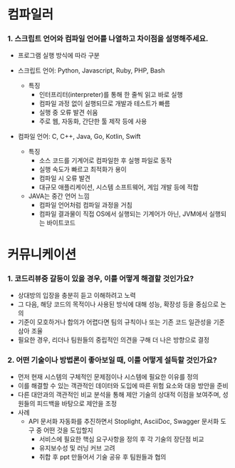 # 컴파일러
### 1. 스크립트 언어와 컴파일 언어를 나열하고 차이점을 설명해주세요.
- 프로그램 실행 방식에 따라 구분
- 스크립트 언어: Python, Javascript, Ruby, PHP, Bash 
  - 특징
    - 인터프리터(interpreter)를 통해 한 줄씩 읽고 바로 실행
    - 컴파일 과정 없이 실행되므로 개발과 테스트가 빠름
    - 실행 중 오류 발견 쉬움
    - 주로 웹, 자동화, 간단한 툴 제작 등에 사용

- 컴파일 언어: C, C++, Java, Go, Kotlin, Swift
    - 특징 
      - 소스 코드를 기계어로 컴파일한 후 실행 파일로 동작
      - 실행 속도가 빠르고 최적화가 용이
      - 컴파일 시 오류 발견
      - 대규모 애플리케이션, 시스템 소프트웨어, 게임 개발 등에 적합
    - JAVA는 중간 언어 느낌 
      - 컴파일 언어처럼 컴파일 과정을 거침
      - 컴파일 결과물이 직접 OS에서 실행되는 기계어가 아닌, JVM에서 실행되는 바이트코드

# 커뮤니케이션
### 1. 코드리뷰중 갈등이 있을 경우, 이를 어떻게 해결할 것인가요?
- 상대방의 입장을 충분히 듣고 이해하려고 노력
- 그 다음, 해당 코드의 목적이나 사용된 방식에 대해 성능, 확장성 등을 중심으로 논의 
- 기준이 모호하거나 합의가 어렵다면 팀의 규칙이나 또는 기존 코드 일관성을 기준 삼아 조율
- 필요한 경우, 리더나 팀원들의 중립적인 의견을 구해 더 나은 방향으로 결정

### 2. 어떤 기술이나 방법론이 좋아보일 때, 이를 어떻게 설득할 것인가요?
- 먼저 현재 시스템의 구체적인 문제점이나 시스템에 필요한 이유를 정의
- 이를 해결할 수 있는 객관적인 데이터와 도입에 따른 위험 요소와 대응 방안을 준비
- 다른 대안과의 객관적인 비교 분석을 통해 제안 기술의 상대적 이점을 보여주며, 성원들의 피드백을 바탕으로 제안을 조정
- 사례
  - API 문서화 자동화를 추진하면서 Stoplight, AsciiDoc, Swagger 문서화 도구 중 어떤 것을 도입할지
    - 서비스에 필요한 핵심 요구사항을 정의 후 각 기술의 장단점 비교
    - 유지보수성 및 러닝 커브 고려
    - 취합 후 ppt 만들어서 기술 공유 후 팀원들과 협의 